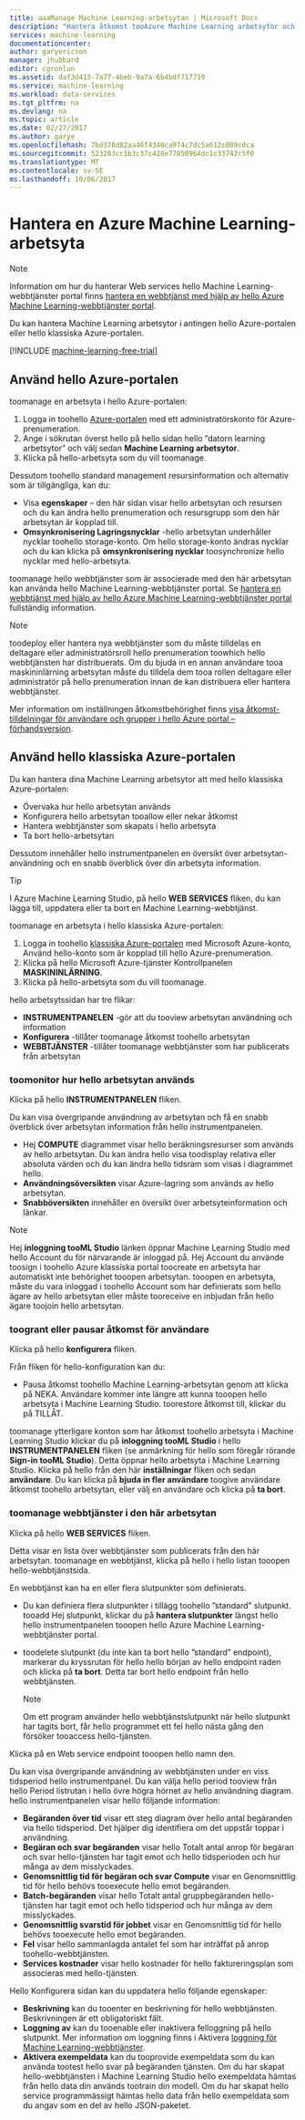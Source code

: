 ```yaml
---
title: aaaManage Machine Learning-arbetsytan | Microsoft Docs
description: "Hantera åtkomst tooAzure Machine Learning arbetsytor och distribuera och hantera ml – API-webbtjänster"
services: machine-learning
documentationcenter: 
author: garyericson
manager: jhubbard
editor: cgronlun
ms.assetid: daf3d413-7a77-4beb-9a7a-6b4bdf717719
ms.service: machine-learning
ms.workload: data-services
ms.tgt_pltfrm: na
ms.devlang: na
ms.topic: article
ms.date: 02/27/2017
ms.author: garye
ms.openlocfilehash: 7bd378d82aa46f4340ca974c7dc5a612c089cdca
ms.sourcegitcommit: 523283cc1b3c37c428e77850964dc1c33742c5f0
ms.translationtype: MT
ms.contentlocale: sv-SE
ms.lasthandoff: 10/06/2017
---
```

# <a name="manage-an-azure-machine-learning-workspace"></a>Hantera en Azure Machine Learning-arbetsyta

> [!NOTE]
> Information om hur du hanterar Web services hello Machine Learning-webbtjänster portal finns [hantera en webbtjänst med hjälp av hello Azure Machine Learning-webbtjänster portal](machine-learning-manage-new-webservice.md).
> 
> 

Du kan hantera Machine Learning arbetsytor i antingen hello Azure-portalen eller hello klassiska Azure-portalen.

[!INCLUDE [machine-learning-free-trial](../../includes/machine-learning-free-trial.md)]

## <a name="use-hello-azure-portal"></a>Använd hello Azure-portalen

toomanage en arbetsyta i hello Azure-portalen:

1. Logga in toohello [Azure-portalen](https://portal.azure.com/) med ett administratörskonto för Azure-prenumeration.
2. Ange i sökrutan överst hello på hello sidan hello ”datorn learning arbetsytor” och välj sedan **Machine Learning arbetsytor**.
3. Klicka på hello-arbetsyta som du vill toomanage.

Dessutom toohello standard management resursinformation och alternativ som är tillgängliga, kan du:

- Visa **egenskaper** – den här sidan visar hello arbetsytan och resursen och du kan ändra hello prenumeration och resursgrupp som den här arbetsytan är kopplad till.
- **Omsynkronisering Lagringsnycklar** -hello arbetsytan underhåller nycklar toohello storage-konto. Om hello storage-konto ändras nycklar och du kan klicka på **omsynkronisering nycklar** toosynchronize hello nycklar med hello-arbetsyta.

toomanage hello webbtjänster som är associerade med den här arbetsytan kan använda hello Machine Learning-webbtjänster portal. Se [hantera en webbtjänst med hjälp av hello Azure Machine Learning-webbtjänster portal](machine-learning-manage-new-webservice.md) fullständig information.

> [!NOTE]
> toodeploy eller hantera nya webbtjänster som du måste tilldelas en deltagare eller administratörsroll hello prenumeration toowhich hello webbtjänsten har distribuerats. Om du bjuda in en annan användare tooa maskininlärning arbetsytan måste du tilldela dem tooa rollen deltagare eller administratör på hello prenumeration innan de kan distribuera eller hantera webbtjänster. 
> 
>Mer information om inställningen åtkomstbehörighet finns [visa åtkomst-tilldelningar för användare och grupper i hello Azure portal – förhandsversion](../active-directory/role-based-access-control-manage-assignments.md).

## <a name="use-hello-azure-classic-portal"></a>Använd hello klassiska Azure-portalen

Du kan hantera dina Machine Learning arbetsytor att med hello klassiska Azure-portalen:

* Övervaka hur hello arbetsytan används
* Konfigurera hello arbetsytan tooallow eller nekar åtkomst
* Hantera webbtjänster som skapats i hello arbetsyta
* Ta bort hello-arbetsytan

Dessutom innehåller hello instrumentpanelen en översikt över arbetsytan-användning och en snabb överblick över din arbetsyta information.  

> [!TIP]
> I Azure Machine Learning Studio, på hello **WEB SERVICES** fliken, du kan lägga till, uppdatera eller ta bort en Machine Learning-webbtjänst.
> 
> 

toomanage en arbetsyta i hello klassiska Azure-portalen:

1. Logga in toohello [klassiska Azure-portalen](https://manage.windowsazure.com/) med Microsoft Azure-konto, Använd hello-konto som är kopplad till hello Azure-prenumeration.
2. Klicka på hello Microsoft Azure-tjänster Kontrollpanelen **MASKININLÄRNING**.
3. Klicka på hello-arbetsyta som du vill toomanage.

hello arbetsytssidan har tre flikar:

* **INSTRUMENTPANELEN** -gör att du tooview arbetsytan användning och information
* **Konfigurera** -tillåter toomanage åtkomst toohello arbetsytan
* **WEBBTJÄNSTER** -tillåter toomanage webbtjänster som har publicerats från arbetsytan

### <a name="toomonitor-how-hello-workspace-is-being-used"></a>toomonitor hur hello arbetsytan används
Klicka på hello **INSTRUMENTPANELEN** fliken.

Du kan visa övergripande användning av arbetsytan och få en snabb överblick över arbetsytan information från hello instrumentpanelen.

* Hej **COMPUTE** diagrammet visar hello beräkningsresurser som används av hello arbetsytan. Du kan ändra hello visa toodisplay relativa eller absoluta värden och du kan ändra hello tidsram som visas i diagrammet hello.
* **Användningsöversikten** visar Azure-lagring som används av hello arbetsytan.
* **Snabböversikten** innehåller en översikt över arbetsyteinformation och länkar.

> [!NOTE]
> Hej **inloggning tooML Studio** länken öppnar Machine Learning Studio med hello Account du för närvarande är inloggad på. Hej Account du använde toosign i toohello Azure klassiska portal toocreate en arbetsyta har automatiskt inte behörighet tooopen arbetsytan. tooopen en arbetsyta, måste du vara inloggad i toohello Account som har definierats som hello ägare av hello arbetsytan eller måste tooreceive en inbjudan från hello ägare toojoin hello arbetsytan.
> 
> 

### <a name="toogrant-or-suspend-access-for-users"></a>toogrant eller pausar åtkomst för användare
Klicka på hello **konfigurera** fliken.

Från fliken för hello-konfiguration kan du:

* Pausa åtkomst toohello Machine Learning-arbetsytan genom att klicka på NEKA. Användare kommer inte längre att kunna tooopen hello arbetsyta i Machine Learning Studio. toorestore åtkomst till, klickar du på TILLÅT.

toomanage ytterligare konton som har åtkomst toohello arbetsyta i Machine Learning Studio klickar du på **inloggning tooML Studio** i hello **INSTRUMENTPANELEN** fliken (se anmärkning för hello som föregår rörande  **Sign-in tooML Studio**). Detta öppnar hello arbetsyta i Machine Learning Studio. Klicka på hello från den här **inställningar** fliken och sedan **användare**. Du kan klicka på **bjuda in fler användare** toogive användare åtkomst toohello arbetsytan, eller välj en användare och klicka på **ta bort**.

### <a name="toomanage-web-services-in-this-workspace"></a>toomanage webbtjänster i den här arbetsytan
Klicka på hello **WEB SERVICES** fliken.

Detta visar en lista över webbtjänster som publicerats från den här arbetsytan.
toomanage en webbtjänst, klicka på hello i hello listan tooopen hello-webbtjänstsida.

En webbtjänst kan ha en eller flera slutpunkter som definierats.

* Du kan definiera flera slutpunkter i tillägg toohello ”standard” slutpunkt. tooadd Hej slutpunkt, klickar du på **hantera slutpunkter** längst hello hello instrumentpanelen tooopen hello Azure Machine Learning-webbtjänster portal.
* toodelete slutpunkt (du inte kan ta bort hello ”standard” endpoint), markerar du kryssrutan för hello hello början av hello endpoint raden och klicka på **ta bort**. Detta tar bort hello endpoint från hello webbtjänsten.
  
  > [!NOTE]
  > Om ett program använder hello webbtjänstslutpunkt när hello slutpunkt har tagits bort, får hello programmet ett fel hello nästa gång den försöker tooaccess hello-tjänsten.
  > 
  > 

Klicka på en Web service endpoint tooopen hello namn den. 

Du kan visa övergripande användning av webbtjänsten under en viss tidsperiod hello instrumentpanel. Du kan välja hello period tooview från hello Period listrutan i hello övre högra hörnet av hello användning diagram. hello instrumentpanelen visar hello följande information:

* **Begäranden över tid** visar ett steg diagram över hello antal begäranden via hello tidsperiod. Det hjälper dig identifiera om det uppstår toppar i användning.
* **Begäran och svar begäranden** visar hello Totalt antal anrop för begäran och svar hello-tjänsten har tagit emot och hello tidsperioden och hur många av dem misslyckades.
* **Genomsnittlig tid för begäran och svar Compute** visar en Genomsnittlig tid för hello behövs tooexecute hello emot begäranden.
* **Batch-begäranden** visar hello Totalt antal gruppbegäranden hello-tjänsten har tagit emot och hello tidsperiod och hur många av dem misslyckades.
* **Genomsnittlig svarstid för jobbet** visar en Genomsnittlig tid för hello behövs tooexecute hello emot begäranden.
* **Fel** visar hello sammanlagda antalet fel som har inträffat på anrop toohello-webbtjänsten.
* **Services kostnader** visar hello kostnader för hello faktureringsplan som associeras med hello-tjänsten.

Hello Konfigurera sidan kan du uppdatera hello följande egenskaper:

* **Beskrivning** kan du tooenter en beskrivning för hello webbtjänsten. Beskrivningen är ett obligatoriskt fält.
* **Loggning av** kan du tooenable eller inaktivera felloggning på hello slutpunkt. Mer information om loggning finns i Aktivera [loggning för Machine Learning-webbtjänster](machine-learning-web-services-logging.md).
* **Aktivera exempeldata** kan du tooprovide exempeldata som du kan använda tootest hello svar på begäranden tjänsten. Om du har skapat hello-webbtjänsten i Machine Learning Studio hello exempeldata hämtas från hello data din används tootrain din modell. Om du har skapat hello service programmässigt hämtas hello data från hello exempeldata som du angav som en del av hello JSON-paketet.

